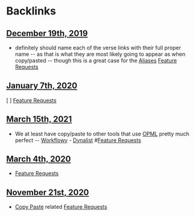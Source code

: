 
# Backlinks
## [December 19th, 2019](<December 19th, 2019.md>)
- definitely should name each of the verse links with their full proper name -- as that is what they are most likely going to appear as when copy/pasted -- though this is a great case for the [Aliases](<Aliases.md>) [Feature Requests](<Feature Requests.md>)

## [January 7th, 2020](<January 7th, 2020.md>)
[ ] [Feature Requests](<Feature Requests.md>)

## [March 15th, 2021](<March 15th, 2021.md>)
- We at least have copy/paste to other tools that use [OPML](<OPML.md>) pretty much perfect -- [Workflowy](<Workflowy.md>) - [Dynalist](<Dynalist.md>) #[Feature Requests](<Feature Requests.md>)

## [March 4th, 2020](<March 4th, 2020.md>)
- [Feature Requests](<Feature Requests.md>)

## [November 21st, 2020](<November 21st, 2020.md>)
- [Copy Paste](<Copy Paste.md>) related [Feature Requests](<Feature Requests.md>)

